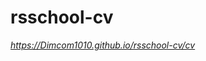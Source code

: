 # rsschool-cv
[_https://Dimcom1010.github.io/rsschool-cv/cv_ ](https://Dimcom1010.github.io/rsschool-cv/cv)
